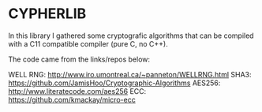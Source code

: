 # CYPHERLIB

In this library I gathered some cryptografic algorithms that can be compiled with a C11 compatible compiler (pure C, no C++).

The code came from the links/repos below:

WELL RNG: http://www.iro.umontreal.ca/~panneton/WELLRNG.html
SHA3: https://github.com/JamisHoo/Cryptographic-Algorithms
AES256: http://www.literatecode.com/aes256
ECC: https://github.com/kmackay/micro-ecc
